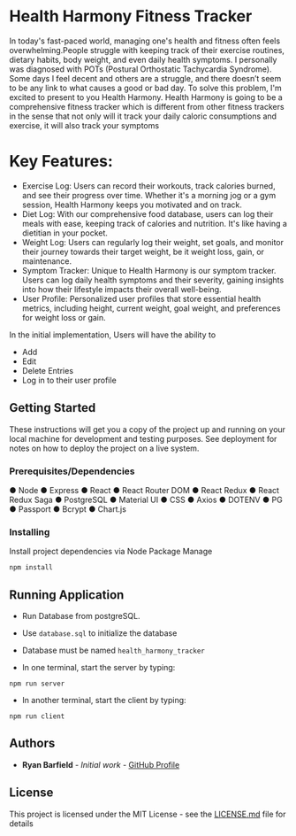 # Health Harmony Fitness Tracker

In today's fast-paced world, managing one's health and fitness often feels overwhelming.People struggle with keeping track of their exercise routines, dietary habits, body weight, and even daily health symptoms.
I personally was diagnosed with POTs (Postural Orthostatic Tachycardia Syndrome). Some days I feel decent and others are a struggle, and there doesn’t seem to be any link to what causes a good or bad day.
To solve this problem, I'm excited to present to you Health Harmony. Health Harmony is going to be a comprehensive fitness tracker which is different from other fitness trackers in the sense that not only will it track your daily caloric consumptions and exercise, it will also track your symptoms

# Key Features:

- Exercise Log: Users can record their workouts, track calories burned, and see their progress over time. Whether it's a morning jog or a gym session, Health Harmony keeps you motivated and on track.
- Diet Log: With our comprehensive food database, users can log their meals with ease, keeping track of calories and nutrition. It's like having a dietitian in your pocket.
- Weight Log: Users can regularly log their weight, set goals, and monitor their journey towards their target weight, be it weight loss, gain, or maintenance.
- Symptom Tracker: Unique to Health Harmony is our symptom tracker. Users can log daily health symptoms and their severity, gaining insights into how their lifestyle impacts their overall well-being.
- User Profile: Personalized user profiles that store essential health metrics, including height, current weight, goal weight, and preferences for weight loss or gain.

In the initial implementation, Users will have the ability to

- Add
- Edit
- Delete Entries
- Log in to their user profile

## Getting Started

These instructions will get you a copy of the project up and running on your local machine for development and testing purposes. See deployment for notes on how to deploy the project on a live system.

### Prerequisites/Dependencies

● Node
● Express
● React
● React Router DOM
● React Redux
● React Redux Saga
● PostgreSQL
● Material UI
● CSS
● Axios
● DOTENV
● PG
● Passport
● Bcrypt
● Chart.js

### Installing

Install project dependencies via Node Package Manage

```
npm install
```

## Running Application

- Run Database from postgreSQL.
- Use `database.sql` to initialize the database
- Database must be named `health_harmony_tracker`

- In one terminal, start the server by typing:

```
npm run server
```

- In another terminal, start the client by typing:

```
npm run client
```

## Authors

- **Ryan Barfield** - _Initial work_ - [GitHub Profile](https://github.com/artrocity)

## License

This project is licensed under the MIT License - see the [LICENSE.md](LICENSE.md) file for details
